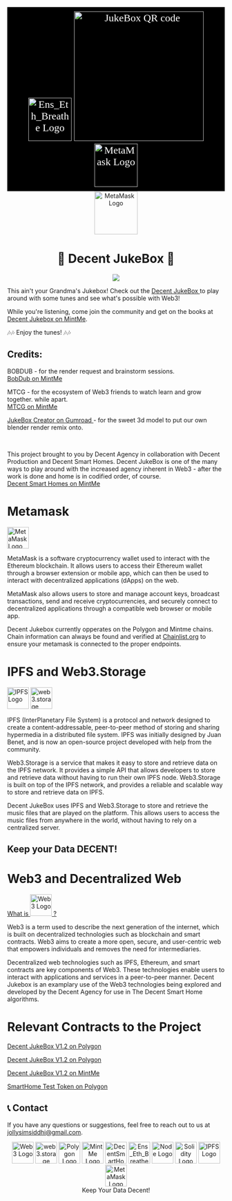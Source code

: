 <div  style="font-family: 'Comic Sans MS', cursive; font-size: 24px; color: white; background-color: black; padding: 10px;" align="center">
    <img src="https://bafybeic5bvnkjejuxbogn2n7lyzfyf5l6glgzrxkidjwj4yvhyci5haoca.ipfs.w3s.link/PolygonLogo.png" alt="Ens_Eth_Breathe Logo" width="100" height="100">
    <img src="https://github.com/TheJollyLaMa/JollyJukeBox/blob/main/public/assets/Decent_Jukebox_QR.png" alt="JukeBox QR code" width="300" height="300">
    <img src="https://bafybeig67sj4te7xkz5ku67ksnhxdfzikblc77gsecv53owxe6b4z5aega.ipfs.w3s.link/MintMeLogo.png" alt="MetaMask Logo" width="100" height="100">
</div>

<div align="center">
    <img src="https://bafybeicft2vkf4jfqex4j2xjr5t2yzrdlticyboc2gbf325ztjqpv5ng24.ipfs.w3s.link/MetaMaskFox.png" alt="MetaMask Logo" width="100" height="100">
    <h1>🎵 Decent JukeBox 🎵</h1>
</div>


<div align="center">
    	<img height=auto width=auto src="https://github.com/TheJollyLaMa/JollyJukeBox/blob/main/public/assets/Controls_Demo.gif">
</div>

<div>
    <p>
    This ain't your Grandma's Jukebox! Check out the <a href="https://thejollylama.github.io/JollyJukeBox/public/" target="_blank">Decent JukeBox </a> to play around with some tunes and see what's possible with Web3!</p>
    <p>While you're listening, come join the community and get on the books at <a href="https://www.mintme.com/token/DecentJukebox">Decent Jukebox on MintMe</a>.</p>
    <p>
    🎶🎶 Enjoy the tunes! 🎶🎶
    </p>
</div>
<div>
    <h2>Credits:</h2>
    <p>BOBDUB - for the render request and brainstorm sessions.
    <br>
    <a href="https://www.mintme.com/token/bobdubbloon" target="_blank"> BobDub on MintMe </a> </p>
    <p>MTCG - for the ecosystem of Web3 friends to watch learn and grow together. while apart.
    <br>
    <a href="https://www.mintme.com/token/mtcg"  > MTCG on MintMe </a> </p>
    <p><a href="https://innovationassets.gumroad.com/?recommended_by=library&_gl=1*e3bpgc*_ga*MTA0MTE3Nzg4NC4xNzMyMjkwNzEw*_ga_6LJN6D94N6*MTczMjI5MDcxMC4xLjEuMTczMjI5MDcyMC4wLjAuMA.." target="_blank"> JukeBox Creator on Gumroad </a> - for the sweet 3d model to put our own blender render remix onto. 
    </p>
    <br>
    <p>
        This project brought to you by Decent Agency in collaboration with Decent Production and Decent Smart Homes. Decent JukeBox is one of the many ways to play around with the increased agency inherent in Web3 - after the work is done and home is in codified order, of course.
        <br>
        <a href="https://www.mintme.com/token/DecentSmartHomes" target="_blank">Decent Smart Homes on MintMe</a>
    </p>
</div>


# Metamask
<div>
    <img src="https://bafybeicft2vkf4jfqex4j2xjr5t2yzrdlticyboc2gbf325ztjqpv5ng24.ipfs.w3s.link/MetaMaskFox.png" alt="MetaMask Logo" width="50" height="50">
    <p>
    MetaMask is a software cryptocurrency wallet used to interact with the Ethereum blockchain. It allows users to access their Ethereum wallet through a browser extension or mobile app, which can then be used to interact with decentralized applications (dApps) on the web.
    </p>
    <p>
    MetaMask also allows users to store and manage account keys, broadcast transactions, send and receive cryptocurrencies, and securely connect to decentralized applications through a compatible web browser or mobile app.
    </p>
    <p>Decent Jukebox currently opperates on the Polygon and Mintme chains. Chain information can always be found and verified at <a href="https://chainlist.org/" target="_blank">Chainlist.org</a> to ensure your metamask is connected to the proper endpoints.</p>
    
</div>

# IPFS and Web3.Storage
<div>
    <img src="https://bafybeidxx2mbmne45dqr5c572ynzly6asn7qns6uvdyhak7576nygcu4ym.ipfs.w3s.link/IPFS_Logo.png" alt="IPFS Logo" width="50" height="50">
    <img src="https://bafybeih7e5eyvfs64oimtn5ywti2lovl3ydysq5mcoxbefpx2qkly4rdrq.ipfs.w3s.link/web3storage.png" alt="web3.storage Logo" width="50" height="50">
    <p>
    IPFS (InterPlanetary File System) is a protocol and network designed to create a content-addressable, peer-to-peer method of storing and sharing hypermedia in a distributed file system. IPFS was initially designed by Juan Benet, and is now an open-source project developed with help from the community.
    </p>
    <p>
    Web3.Storage is a service that makes it easy to store and retrieve data on the IPFS network. It provides a simple API that allows developers to store and retrieve data without having to run their own IPFS node. Web3.Storage is built on top of the IPFS network, and provides a reliable and scalable way to store and retrieve data on IPFS.
    </p>
    <p>
    Decent JukeBox uses IPFS and Web3.Storage to store and retrieve the music files that are played on the platform. This allows users to access the music files from anywhere in the world, without having to rely on a centralized server.
    </p>
   <h2> Keep your Data DECENT! <h2>
</div>

# Web3 and Decentralized Web
<div>
    <!-- link to web3 video on youtube -->
    <a href="https://www.youtube.com/watch?v=nHhAEkG1y2U" target="_blank">
        What is <img src="https://github.com/TheJollyLaMa/JollyJukeBox/blob/main/public/assets/web3_logo.png" alt="Web3 Logo" width="50" height="50"> ?
    </a>
    <p>
    Web3 is a term used to describe the next generation of the internet, which is built on decentralized technologies such as blockchain and smart contracts. Web3 aims to create a more open, secure, and user-centric web that empowers individuals and removes the need for intermediaries.
    </p>
    <p>
    Decentralized web technologies such as IPFS, Ethereum, and smart contracts are key components of Web3. These technologies enable users to interact with applications and services in a peer-to-peer manner. Decent Jukebox is an examplary use of the Web3 technologies being explored and developed by the Decent Agency for use in The Decent Smart Home algorithms.
    </p>
</div>

# Relevant Contracts to the Project

[Decent JukeBox V1.2 on Polygon](https://polygonscan.com/address/0x180Cf8CB681a083A73c997809FF60Df857010bF9)

[Decent JukeBox V1.2 on Polygon](https://polygonscan.com/address/0xACB7850f5836fD9981c7d01F2Ca64628a661f287)

[Decent JukeBox V1.2 on MintMe](https://www.mintme.com/explorer/addr/0x95f35eb32feaa8dd025bbf1aaec157091cca6dd2)

[SmartHome Test Token on Polygon](https://polygonscan.com/address/0x81cCeF6414D4CDbed9FD6Ea98c2D00105800cd78)

## 📞 Contact

If you have any questions or suggestions, feel free to reach out to us at [jollysimsiddhi@gmail.com](mailto:jollysimsiddhi@gmail.com).



<div align="center">
    <img src="https://github.com/TheJollyLaMa/JollyJukeBox/blob/main/public/assets/web3_logo.png" alt="Web3 Logo" width="50" height="50">
    <img src="https://bafybeih7e5eyvfs64oimtn5ywti2lovl3ydysq5mcoxbefpx2qkly4rdrq.ipfs.w3s.link/web3storage.png" alt="web3.storage Logo" width="50" height="50">
    <img src="https://bafybeic5bvnkjejuxbogn2n7lyzfyf5l6glgzrxkidjwj4yvhyci5haoca.ipfs.w3s.link/PolygonLogo.png" alt="Polygon Logo" width="50" height="50">
    <img src="https://bafybeig67sj4te7xkz5ku67ksnhxdfzikblc77gsecv53owxe6b4z5aega.ipfs.w3s.link/MintMeLogo.png" alt="MintMe Logo" width="50" height="50">
    <img src="https://bafybeigr6ri2ythjbciusgjdvimjt74caymflc5ut4rmtrkhcoi2cr53ua.ipfs.w3s.link/DecentSmartHome.png" alt="DecentSmartHome Logo" width="50" height="50">
    <img src="https://bafybeifej4defs5s5wryxylmps42c7xkbzle3fxjgnsbb5hcfnd5b77zwa.ipfs.w3s.link/Ens_Eth_Breathe.gif" alt="Ens_Eth_Breathe Logo" width="50" height="50">
    <img src="https://bafybeie7l66frjp4im2xrsd3wxlhwcve4bxuxqrvs6i3a33untc6mwwkgm.ipfs.w3s.link/node_logo.png" alt="Node Logo" width="50" height="50">
    <img src="https://bafybeicpv5ao6nyxhdln45jrd4gslyhrsagq72vvzmdpb2tsbm2vkz5jc4.ipfs.w3s.link/solidity.png" alt="Solidity Logo" width="50" height="50">
    <img src="https://bafybeidxx2mbmne45dqr5c572ynzly6asn7qns6uvdyhak7576nygcu4ym.ipfs.w3s.link/IPFS_Logo.png" alt="IPFS Logo" width="50" height="50">
    <img src="https://bafybeicft2vkf4jfqex4j2xjr5t2yzrdlticyboc2gbf325ztjqpv5ng24.ipfs.w3s.link/MetaMaskFox.png" alt="MetaMask Logo" width="50" height="50">
    <br>
    Keep Your Data Decent!
</div>
